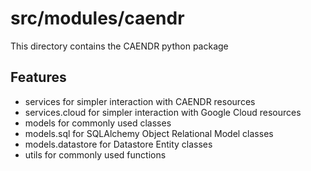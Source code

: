 src/modules/caendr
=============================================================================

This directory contains the CAENDR python package

Features
-----------------------------------------------------------------------------

- services for simpler interaction with CAENDR resources
- services.cloud for simpler interaction with Google Cloud resources
- models for commonly used classes
- models.sql for SQLAlchemy Object Relational Model classes
- models.datastore for Datastore Entity classes
- utils for commonly used functions
